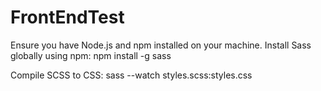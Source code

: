# FrontEndTest
Ensure you have Node.js and npm installed on your machine.
Install Sass globally using npm: npm install -g sass

Compile SCSS to CSS: sass --watch styles.scss:styles.css
